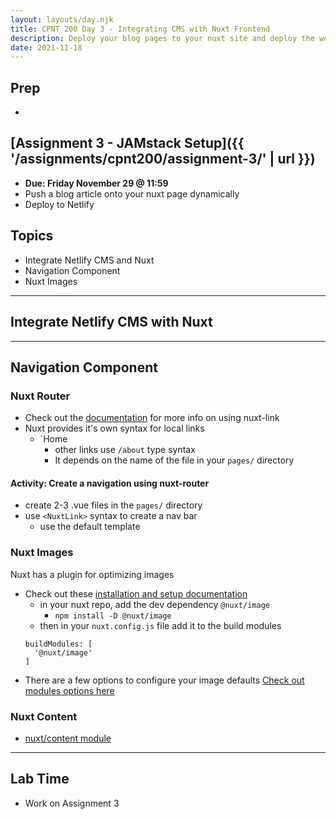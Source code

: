 ```yaml
---
layout: layouts/day.njk
title: CPNT 200 Day 3 - Integrating CMS with Nuxt Frontend
description: Deploy your blog pages to your nuxt site and deploy the website to netlify.
date: 2021-11-18
---
```


## Prep
- 

## [Assignment 3 - JAMstack Setup]({{ '/assignments/cpnt200/assignment-3/' | url }})
- **Due: Friday November 29 @ 11:59**
- Push a blog article onto your nuxt page dynamically
- Deploy to Netlify

## Topics
- Integrate Netlify CMS and Nuxt
- Navigation Component
- Nuxt Images
---

## Integrate Netlify CMS with Nuxt

---
## Navigation Component

### Nuxt Router
- Check out the [documentation](https://nuxtjs.org/docs/features/nuxt-components/) for more info on using nuxt-link
- Nuxt provides it's own syntax for local links
  - `<NuxtLink to="/">Home</NuxtLink>
    - other links use `/about` type syntax
    - It depends on the name of the file in your `pages/` directory

 

#### Activity: Create a navigation using nuxt-router
- create 2-3 .vue files in the `pages/` directory
- use `<NuxtLink>` syntax to create a nav bar
  - use the default template

### Nuxt Images
Nuxt has a plugin for optimizing images
- Check out these [installation and setup documentation](https://image.nuxtjs.org/getting-started/installation)
  - in your nuxt repo, add the dev dependency `@nuxt/image`
    - `npm install -D @nuxt/image`
  - then in your `nuxt.config.js` file add it to the build modules
  ``` 
  buildModules: [
    '@nuxt/image'
  ]
  ```
- There are a few options to configure your image defaults [Check out modules options here](https://image.nuxtjs.org/api/options/)

### Nuxt Content
- [nuxt/content module](https://content.nuxtjs.org/)
---

## Lab Time
- Work on Assignment 3
